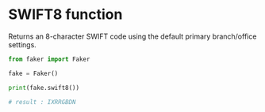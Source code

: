 # **SWIFT8** function

Returns an 8-character SWIFT code using the default primary branch/office settings.

```py
from faker import Faker

fake = Faker()

print(fake.swift8())

# result : IXRRGBDN
```
